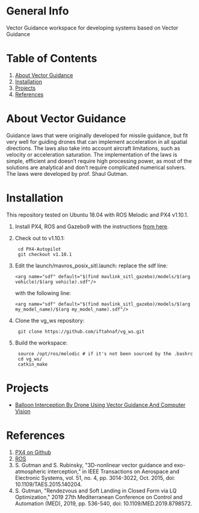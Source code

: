 # General Info

Vector Guidance workspace for developing systems based on Vector Guidance

# Table of Contents

1. [About Vector Guidance](#about-vector-guidance)
2. [Installation](#Installation)
3. [Projects](#projects)
4. [References](#references)

# About Vector Guidance

Guidance laws that were originally developed for missile guidance, but fit very well for guiding drones
that can implement acceleration in all spatial directions. The laws also take into account aircraft
limitations, such as velocity or acceleration saturation. The implementation of the laws is simple,
efficient and doesn’t require high processing power, as most of the solutions are analytical and don’t
require complicated numerical solvers. The laws were developed by prof. Shaul Gutman.

# Installation

This repository tested on Ubuntu 18.04 with ROS Melodic and PX4 v1.10.1. 

1. Install PX4, ROS and Gazebo9 with the instructions [from here](https://docs.px4.io/master/en/simulation/ros_interface.html).

2. Check out to v1.10.1:

        cd PX4-Autopilot
        git checkout v1.10.1

3. Edit the launch/mavros_posix_sitl.launch: replace the sdf line:

    `<arg name="sdf" default="$(find mavlink_sitl_gazebo)/models/$(arg vehicle)/$(arg vehicle).sdf"/>`

    with the following line:

    `<arg name="sdf" default="$(find mavlink_sitl_gazebo)/models/$(arg my_model_name)/$(arg my_model_name).sdf"/>`

4. Clone the vg_ws repository:

        git clone https://github.com/iftahnaf/vg_ws.git

5. Build the workspace:

        source /opt/ros/melodic # if it's not been sourced by the .bashrc
        cd vg_ws/
        catkin_make

# Projects

* [Balloon Interception By Drone Using Vector Guidance And Computer Vision](https://www.docdroid.net/jnIfP9l/final-project-poster-pdf)


# References
1. [PX4 on Github](https://github.com/PX4/PX4-Autopilot)
2. [ROS](https://www.ros.org/)
3. S. Gutman and S. Rubinsky, "3D-nonlinear vector guidance and exo-atmospheric interception," in IEEE Transactions on Aerospace and Electronic Systems, vol. 51, no. 4, pp. 3014-3022, Oct. 2015, doi: 10.1109/TAES.2015.140204.
4. S. Gutman, "Rendezvous and Soft Landing in Closed Form via LQ Optimization," 2019 27th Mediterranean Conference on Control and Automation (MED), 2019, pp. 536-540, doi: 10.1109/MED.2019.8798572.